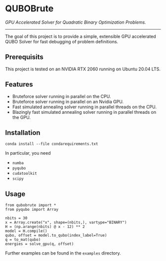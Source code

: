 # QUBOBrute

*GPU Accelerated Solver for Quadratic Binary Optimization Problems.*

-----------------

The goal of this project is to provide a simple, extensible GPU accelerated QUBO Solver for fast debugging of problem definitions.

## Prerequisits

This project is tested on an NVIDIA RTX 2060 running on Ubuntu 20.04 LTS.

## Features

 + Bruteforce solver running in parallel on the CPU.
 + Bruteforce solver running in parallel on an Nvidia GPU.
 + Fast simulated annealing solver running in parallel threads on the CPU.
 + Blazingly fast simulated annealing solver running in parallel threads on the GPU.

## Installation

`conda install --file condarequirements.txt`

In particular, you need

+ `numba`
+ `pyqubo`
+ `cudatoolkit`
+ `scipy`

## Usage

    from qubobrute import *
    from pyqubo import Array

    nbits = 30
    x = Array.create("x", shape=(nbits,), vartype="BINARY")
    H = (np.arange(nbits) @ x - 12) ** 2
    model = H.compile()
    qubo, offset = model.to_qubo(index_label=True)
    q = to_mat(qubo)
    energies = solve_gpu(q, offset)
    
Further examples can be found in the `examples` directory.
